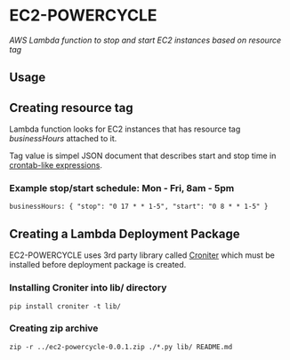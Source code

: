 # EC2-POWERCYCLE

_AWS Lambda function to stop and start EC2 instances based on resource tag_

## Usage

## Creating resource tag

Lambda function looks for EC2 instances that has resource tag _businessHours_ attached to it.

Tag value is simpel JSON document that describes start and stop time in [crontab-like expressions](http://en.wikipedia.org/wiki/Cron).

### Example stop/start schedule: Mon - Fri, 8am - 5pm
```
businessHours: { "stop": "0 17 * * 1-5", "start": "0 8 * * 1-5" }
```

## Creating a Lambda Deployment Package

EC2-POWERCYCLE uses 3rd party library called [Croniter](https://github.com/kiorky/croniter) which must be installed before deployment package is created.

### Installing Croniter into lib/ directory

```
pip install croniter -t lib/
```

### Creating zip archive

```
zip -r ../ec2-powercycle-0.0.1.zip ./*.py lib/ README.md
```

